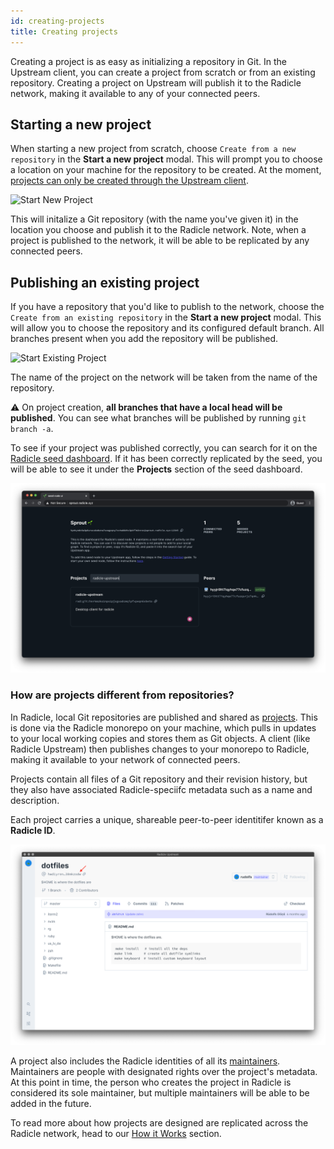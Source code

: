 ```yaml
---
id: creating-projects
title: Creating projects
---
```


Creating a project is as easy as initializing a repository in Git. In the
Upstream client, you can create a project from scratch or from an existing
repository. Creating a project on Upstream will publish it to the Radicle network, making
it available to any of your connected peers.

## Starting a new project

When starting a new project from scratch, choose `Create from a new repository`
in the **Start a new project** modal. This will prompt you to choose a location
on your machine for the repository to be created. At the moment, [projects can
only be created through the Upstream client][fa].

![Start New Project][np]

This will initalize a Git repository (with the name you've given it) in the
location you choose and publish it to the Radicle network. Note, when a project
is published to the network, it will be able to be replicated by any connected
peers. 

## Publishing an existing project

If you have a repository that you'd like to publish to the network,
choose the `Create from an existing repository` in the **Start a new project**
modal. This will allow you to choose the repository and its configured default
branch. All branches present when you add the repository will be published.

![Start Existing Project][ep]

The name of the project on the network will be taken from the name of the
repository. 

⚠️ On project creation, **all branches that have a local head will be
published**. You can see what branches will be published by running `git branch
-a`.

To see if your project was published correctly, you can search for it on the
[Radicle seed dashboard][sn]. If it has been correctly replicated by the seed,
you will be able to see it under the **Projects** section of the seed dashboard.

![Seed Dashboard Search][ss]

### How are projects different from repositories?

In Radicle, local Git repositories are published and shared as [projects][pr].
This is done via the Radicle monorepo on your machine, which pulls in updates to
your local working copies and stores them as Git objects. A client (like Radicle
Upstream) then publishes changes to your monorepo to Radicle, making it
available to your network of connected peers.

Projects contain all files of a Git repository and their revision history, but
they also have associated Radicle-speciifc metadata such as a name and
description. 

Each project carries a unique, shareable peer-to-peer identitifer known as a
**Radicle ID**.

![Radicle ID][ri]

A project also includes the Radicle identities of all its [maintainers][ma].
Maintainers are people with designated rights over the project's metadata. At
this point in time, the person who creates the project in Radicle is considered
its sole maintainer, but multiple maintainers will be able to be added in the
future.

To read more about how projects are designed are replicated across the Radicle
network, head to our [How it Works][hw] section.

[fa]: understanding-radicle/faq.md/#when-will-cli-tooling-be-available
[ma]: understanding-radicle/glossary.md/#maintainer
[pr]: understanding-radicle/glossary.md/#project
[hw]: understanding-radicle/how-it-works.md/#git-implementation

[ri]: /img/radicle-id.png
[ss]: /img/seed-dashboard-search.png
[np]: /img/create-new-project-finish.png
[ep]: /img/create-existing-project.png


[sn]: http://sprout.radicle.xyz/
